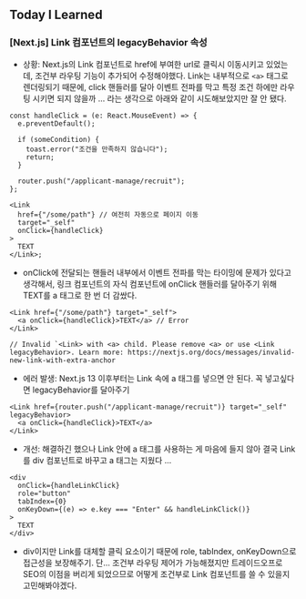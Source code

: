 ## Today I Learned

### [Next.js] Link 컴포넌트의 legacyBehavior 속성

- 상황: Next.js의 Link 컴포넌트로 href에 부여한 url로 클릭시 이동시키고 있었는데, 조건부 라우팅 기능이 추가되어 수정해야했다. Link는 내부적으로 `<a>` 태그로 렌더링되기 때문에, click 핸들러를 달아 이벤트 전파를 막고 특정 조건 하에만 라우팅 시키면 되지 않을까 ... 라는 생각으로 아래와 같이 시도해보았지만 잘 안 됐다.

```tsx
const handleClick = (e: React.MouseEvent) => {
  e.preventDefault();

  if (someCondition) {
    toast.error("조건을 만족하지 않습니다");
    return;
  }

  router.push("/applicant-manage/recruit");
};

<Link
  href={"/some/path"} // 여전히 자동으로 페이지 이동
  target="_self"
  onClick={handleClick}
>
  TEXT
</Link>;
```

- onClick에 전달되는 핸들러 내부에서 이벤트 전파를 막는 타이밍에 문제가 있다고 생각해서, 링크 컴포넌트의 자식 컴포넌트에 onClick 핸들러를 달아주기 위해 TEXT를 a 태그로 한 번 더 감쌌다.

```tsx
<Link href={"/some/path"} target="_self">
  <a onClick={handleClick}>TEXT</a> // Error
</Link>

// Invalid `<Link> with <a> child. Please remove <a> or use <Link legacyBehavior>. Learn more: https://nextjs.org/docs/messages/invalid-new-link-with-extra-anchor
```

- 에러 발생: Next.js 13 이후부터는 Link 속에 a 태그를 넣으면 안 된다. 꼭 넣고싶다면 legacyBehavior를 달아주기

```tsx
<Link href={router.push("/applicant-manage/recruit")} target="_self" legacyBehavior>
  <a onClick={handleClick}>TEXT</a>
</Link>
```

- 개선: 해결하긴 했으나 Link 안에 a 태그를 사용하는 게 마음에 들지 않아 결국 Link를 div 컴포넌트로 바꾸고 a 태그는 지웠다 ...

```tsx
<div
  onClick={handleLinkClick}
  role="button"
  tabIndex={0}
  onKeyDown={(e) => e.key === "Enter" && handleLinkClick()}
>
  TEXT
</div>
```

- div이지만 Link를 대체할 클릭 요소이기 때문에 role, tabIndex, onKeyDown으로 접근성을 보장해주기. 단... 조건부 라우팅 제어가 가능해졌지만 트레이드오프로 SEO의 이점을 버리게 되었으므로 어떻게 조건부로 Link 컴포넌트를 쓸 수 있을지 고민해봐야겠다.

